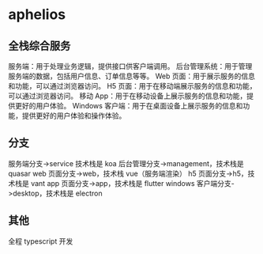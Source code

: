 # aphelios

## 全栈综合服务

服务端：用于处理业务逻辑，提供接口供客户端调用。
后台管理系统：用于管理服务端的数据，包括用户信息、订单信息等等。
Web 页面：用于展示服务的信息和功能，可以通过浏览器访问。
H5 页面：用于在移动端展示服务的信息和功能，可以通过浏览器访问。
移动 App：用于在移动设备上展示服务的信息和功能，提供更好的用户体验。
Windows 客户端：用于在桌面设备上展示服务的信息和功能，提供更好的用户体验和操作体验。

## 分支

服务端分支->service 技术栈是 koa
后台管理分支->management，技术栈是 quasar
web 页面分支->web，技术栈 vue（服务端渲染）
h5 页面分支->h5，技术栈是 vant
app 页面分支->app，技术栈是 flutter
windows 客户端分支->desktop，技术栈是 electron

## 其他
全程 typescript 开发
